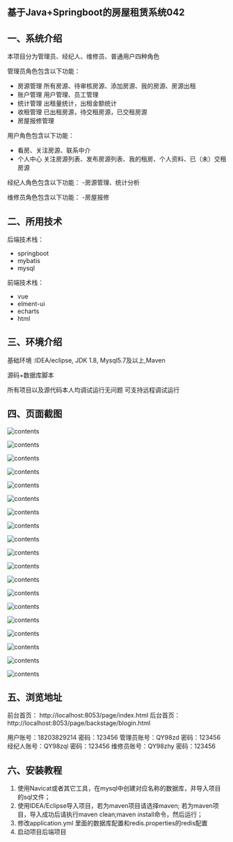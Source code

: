 ## 基于Java+Springboot的房屋租赁系统042

## 一、系统介绍
本项目分为管理员、经纪人、维修员、普通用户四种角色

管理员角色包含以下功能：
- 房源管理
所有房源、待审核房源、添加房源、我的房源、房源出租
- 账户管理
用户管理、员工管理
- 统计管理
出租量统计，出租金额统计
- 收租管理
已出租房源，待交租房源，已交租房源
- 房屋报修管理

用户角色包含以下功能：
- 看房、关注房源、联系中介
- 个人中心
关注房源列表、发布房源列表、我的租房、个人资料、已（未）交租房源

经纪人角色包含以下功能：
-房源管理、统计分析

维修员角色包含以下功能：
-房屋报修

## 二、所用技术

后端技术栈：

- springboot
- mybatis
- mysql

前端技术栈：

- vue
- elment-ui
- echarts
- html


## 三、环境介绍

基础环境 :IDEA/eclipse, JDK 1.8, Mysql5.7及以上,Maven

源码+数据库脚本

所有项目以及源代码本人均调试运行无问题 可支持远程调试运行

## 四、页面截图

![contents](./picture/picture1.png)

![contents](./picture/picture2.png)

![contents](./picture/picture3.png)

![contents](./picture/picture4.png)

![contents](./picture/picture5.png)

![contents](./picture/picture6.png)

![contents](./picture/picture7.png)

![contents](./picture/picture8.png)

![contents](./picture/picture9.png)

![contents](./picture/picture10.png)

![contents](./picture/picture11.png)

![contents](./picture/picture12.png)

![contents](./picture/picture13.png)

![contents](./picture/picture14.png)

![contents](./picture/picture15.png)

![contents](./picture/picture16.png)

![contents](./picture/picture17.png)

![contents](./picture/picture18.png)

![contents](./picture/picture19.png)


## 五、浏览地址

前台首页：
http://localhost:8053/page/index.html
后台首页：
http://localhost:8053/page/backstage/blogin.html

用户账号：18203829214   密码：123456
管理员账号：QY98zd      密码：123456
经纪人账号：QY98zql     密码：123456
维修员账号：QY98zhy     密码：123456


## 六、安装教程

1. 使用Navicat或者其它工具，在mysql中创建对应名称的数据库，并导入项目的sql文件；
2. 使用IDEA/Eclipse导入项目，若为maven项目请选择maven;
   若为maven项目，导入成功后请执行maven clean;maven install命令，然后运行；
3. 修改application.yml 里面的数据库配置和redis.properties的redis配置
4. 启动项目后端项目





